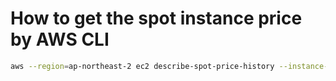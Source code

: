 # How to get the spot instance price by AWS CLI

```bash
aws --region=ap-northeast-2 ec2 describe-spot-price-history --instance-types c4.large --start-time=$(date +%s) --product-descriptions="Linux/UNIX" --query 'SpotPriceHistory[*].{az:AvailabilityZone, price:SpotPrice}'
```